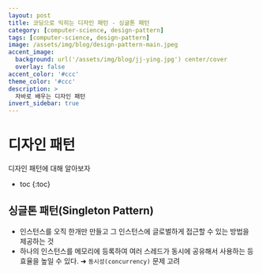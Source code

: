 ```yaml
---
layout: post
title: 코딩으로 익히는 디자인 패턴 - 싱글톤 패턴
category: [computer-science, design-pattern]
tags: [computer-science, design-pattern]
image: /assets/img/blog/design-pattern-main.jpeg
accent_image: 
  background: url('/assets/img/blog/jj-ying.jpg') center/cover
  overlay: false
accent_color: '#ccc'
theme_color: '#ccc'
description: >
  자바로 배우는 디자인 패턴
invert_sidebar: true
---
```


# 디자인 패턴

디자인 패턴에 대해 알아보자

* toc
{:toc}

## 싱글톤 패턴(Singleton Pattern)
- 인스턴스를 오직 한개만 만들고 그 인스턴스에 글로벌하게 접근할 수 있는 방법을 제공하는 것
- 하나의 인스턴스를 메모리에 등록하여 여러 스레드가 동시에 공유해서 사용하는 등 효율을 높일 수 있다. ➜ `동시성(concurrency)` 문제 고려